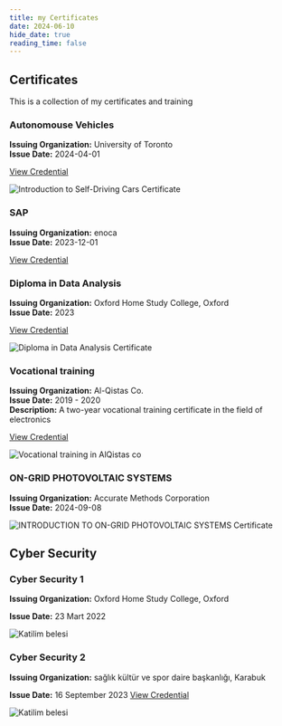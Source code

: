 ```yaml
---
title: my Certificates
date: 2024-06-10
hide_date: true
reading_time: false
---
```


## Certificates
This is a collection of my certificates and training
### Autonomouse Vehicles
**Issuing Organization:** University of Toronto  
**Issue Date:** 2024-04-01

[View Credential](https://www.coursera.org/account/accomplishments/verify/XD6FYG8MLU8M)

![Introduction to Self-Driving Cars Certificate](cer_5.jpg)

### SAP
**Issuing Organization:** enoca  
**Issue Date:** 2023-12-01

[View Credential](https://www.linkedin.com/in/enghamidi/details/certifications/)

### Diploma in Data Analysis
**Issuing Organization:** Oxford Home Study College, Oxford  
**Issue Date:** 2023

[View Credential](https://www.linkedin.com/in/enghamidi/details/certifications/)

![Diploma in Data Analysis Certificate](cer_4.jpg)


### Vocational training 
**Issuing Organization:** Al-Qistas Co.  
**Issue Date:** 2019 - 2020  
**Description:** A two-year vocational training certificate in the field of electronics

[View Credential](https://www.linkedin.com/in/enghamidi/details/certifications/)

![Vocational training in AlQistas co](cer_2.jpg)



### ON-GRID PHOTOVOLTAIC SYSTEMS
**Issuing Organization:** Accurate Methods Corporation  
**Issue Date:** 2024-09-08

![INTRODUCTION TO ON-GRID PHOTOVOLTAIC SYSTEMS Certificate](cer_5.jpg)

## Cyber Security
### Cyber Security 1
**Issuing Organization:** Oxford Home Study College, Oxford 

**Issue Date:** 23 Mart 2022

![Katilim belesi ](cer_1.jpg)

### Cyber Security 2
**Issuing Organization:** sağlık kültür ve spor daire başkanlığı, Karabuk 

**Issue Date:** 16 September 2023
[View Credential](https://www.linkedin.com/in/enghamidi/details/certifications/)

![Katilim belesi ](cer_5.jpg)
